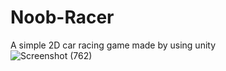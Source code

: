 # Noob-Racer
A simple 2D car racing game made by using unity  
![Screenshot (762)](https://user-images.githubusercontent.com/55059378/81496875-71100080-92ed-11ea-9252-f804ec96b76e.png)
